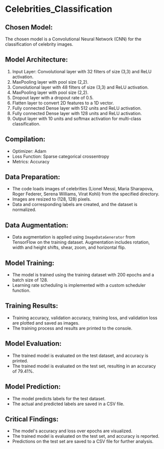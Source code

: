 # Celebrities_Classification

## Chosen Model:
The chosen model is a Convolutional Neural Network (CNN) for the classification of celebrity images.

## Model Architecture:
1. Input Layer: Convolutional layer with 32 filters of size (3,3) and ReLU activation.
2. MaxPooling layer with pool size (2,2).
3. Convolutional layer with 48 filters of size (3,3) and ReLU activation.
4. MaxPooling layer with pool size (2,2).
5. Dropout layer with a dropout rate of 0.5.
6. Flatten layer to convert 2D features to a 1D vector.
7. Fully connected Dense layer with 512 units and ReLU activation.
8. Fully connected Dense layer with 128 units and ReLU activation.
9. Output layer with 10 units and softmax activation for multi-class classification.

## Compilation:
- Optimizer: Adam
- Loss Function: Sparse categorical crossentropy
- Metrics: Accuracy

## Data Preparation:
- The code loads images of celebrities (Lionel Messi, Maria Sharapova, Roger Federer, Serena Williams, Virat Kohli) from the specified directory.
- Images are resized to (128, 128) pixels.
- Data and corresponding labels are created, and the dataset is normalized.

## Data Augmentation:
- Data augmentation is applied using `ImageDataGenerator` from TensorFlow on the training dataset. Augmentation includes rotation, width and height shifts, shear, zoom, and horizontal flip.


## Model Training:
- The model is trained using the training dataset with 200 epochs and a batch size of 128.
- Learning rate scheduling is implemented with a custom scheduler function.

## Training Results:
- Training accuracy, validation accuracy, training loss, and validation loss are plotted and saved as images.
- The training process and results are printed to the console.

## Model Evaluation:
- The trained model is evaluated on the test dataset, and accuracy is printed.
- The trained model is evaluated on the test set, resulting in an accuracy of 79.41%.

## Model Prediction:
- The model predicts labels for the test dataset.
- The actual and predicted labels are saved in a CSV file.

## Critical Findings:
- The model's accuracy and loss over epochs are visualized.
- The trained model is evaluated on the test set, and accuracy is reported.
- Predictions on the test set are saved to a CSV file for further analysis.


